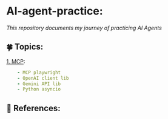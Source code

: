 # AI-agent-practice:  

*This repository documents my journey of practicing AI Agents*

## 🍀 Topics:
[1. MCP](mcp/README.md):
```yml
    - MCP playwright
    - OpenAI client lib
    - Gemini API lib
    - Python asyncio
```

## 🐾 References:  